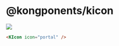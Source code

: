 # @kongponents/kicon

[![](https://img.shields.io/npm/v/@kongponents/kicon.svg?style=flat-square)](https://www.npmjs.com/package/@kongponents/kicon)

```html
<KIcon icon="portal" />
```
